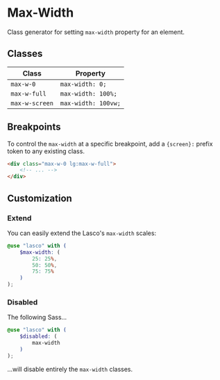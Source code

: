 # Max-Width

Class generator for setting `max-width` property for an element.

## Classes

| Class          | Property            |
|----------------|---------------------|
| `max-w-0`      | `max-width: 0;`     |
| `max-w-full`   | `max-width: 100%;`  |
| `max-w-screen` | `max-width: 100vw;` |

## Breakpoints

To control the `max-width` at a specific breakpoint, add a `{screen}:` prefix token to any existing class.

```html
<div class="max-w-0 lg:max-w-full">
    <!-- ... -->
</div>
```

## Customization

### Extend

You can easily extend the Lasco's `max-width` scales:

```scss
@use "lasco" with (
    $max-width: (
        25: 25%,
        50: 50%,
        75: 75%
    )
);
```

### Disabled

The following Sass...

```scss
@use "lasco" with (
    $disabled: (
        max-width
    )
);
```

...will disable entirely the `max-width` classes.
